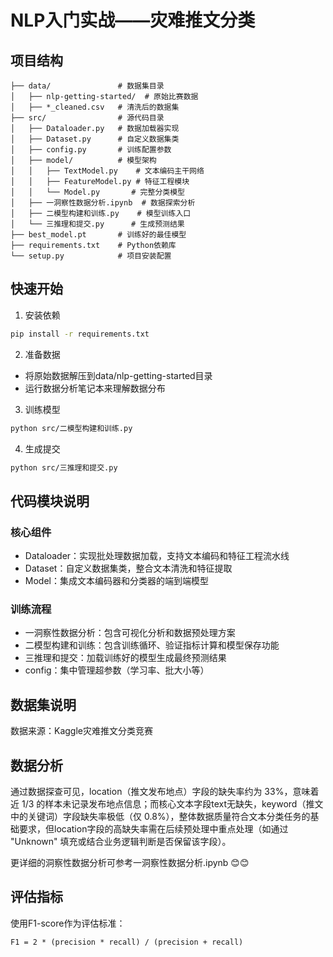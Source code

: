 # NLP入门实战——灾难推文分类

## 项目结构

```
├── data/               # 数据集目录
│   ├── nlp-getting-started/  # 原始比赛数据
│   ├── *_cleaned.csv   # 清洗后的数据集
├── src/                # 源代码目录
│   ├── Dataloader.py   # 数据加载器实现
│   ├── Dataset.py      # 自定义数据集类
│   ├── config.py       # 训练配置参数
│   ├── model/          # 模型架构
│   │   ├── TextModel.py    # 文本编码主干网络
│   │   ├── FeatureModel.py # 特征工程模块
│   │   └── Model.py       # 完整分类模型
│   ├── 一洞察性数据分析.ipynb  # 数据探索分析
│   ├── 二模型构建和训练.py    # 模型训练入口
│   └── 三推理和提交.py      # 生成预测结果
├── best_model.pt       # 训练好的最佳模型
├── requirements.txt    # Python依赖库
└── setup.py            # 项目安装配置
```

## 快速开始

1. 安装依赖
```bash
pip install -r requirements.txt
```

2. 准备数据
- 将原始数据解压到data/nlp-getting-started目录
- 运行数据分析笔记本来理解数据分布

3. 训练模型
```bash
python src/二模型构建和训练.py 
```

4. 生成提交
```bash
python src/三推理和提交.py 
```

## 代码模块说明

### 核心组件
- Dataloader：实现批处理数据加载，支持文本编码和特征工程流水线
- Dataset：自定义数据集类，整合文本清洗和特征提取
- Model：集成文本编码器和分类器的端到端模型

### 训练流程
- 一洞察性数据分析：包含可视化分析和数据预处理方案
- 二模型构建和训练：包含训练循环、验证指标计算和模型保存功能
- 三推理和提交：加载训练好的模型生成最终预测结果
- config：集中管理超参数（学习率、批大小等）

## 数据集说明
数据来源：Kaggle灾难推文分类竞赛

## 数据分析

通过数据探查可见，location（推文发布地点）字段的缺失率约为 33%，意味着近 1/3 的样本未记录发布地点信息；而核心文本字段text无缺失，keyword（推文中的关键词）字段缺失率极低（仅 0.8%），整体数据质量符合文本分类任务的基础要求，但location字段的高缺失率需在后续预处理中重点处理（如通过 "Unknown" 填充或结合业务逻辑判断是否保留该字段）。

更详细的洞察性数据分析可参考一洞察性数据分析.ipynb 😊😊

## 评估指标
使用F1-score作为评估标准：
```
F1 = 2 * (precision * recall) / (precision + recall)
```

